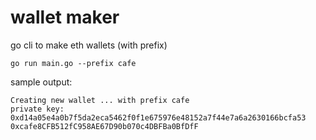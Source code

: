 # wallet maker
go cli to make eth wallets (with prefix)

``` go run main.go --prefix cafe ```

sample output: 
```
Creating new wallet ... with prefix cafe 
private key: 0xd14a05e4a0b7f5da2eca5462f0f1e675976e48152a7f44e7a6a2630166bcfa53
0xcafe8CFB512fC958AE67D90b070c4DBFBa0BfDfF
```
